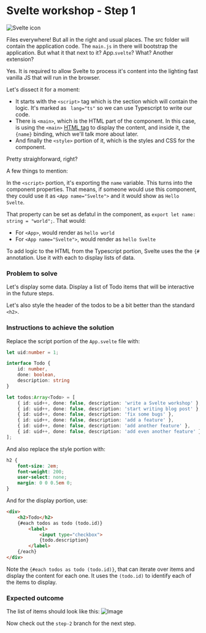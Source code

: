 # Svelte workshop - Step 1

![Svelte icon](https://svelte.dev/svelte-logo-horizontal.svg)

Files everywhere! But all in the right and usual places. The src folder will contain the application code. The `main.js` in there will bootstrap the application. But what it that next to it? App.`svelte`? What? Another extension?

Yes. It is required to allow Svelte to process it's content into the lighting fast vanilla JS that will run in the browser.

Let's dissect it for a moment:

- It starts with the `<script>` tag which is the section which will contain the logic. It's marked as ` lang="ts"` so we can use Typescript to write our code.
- There is `<main>`, which is the HTML part of the component. In this case, is using the `<main>` [HTML tag](https://developer.mozilla.org/en-US/docs/Web/HTML/Element/main) to display the content, and inside it, the `{name}` binding, which we'll talk more about later.
- And finally the `<style>` portion of it, which is the styles and CSS for the component.

Pretty straighforward, right?

A few things to mention:

In the `<script>` portion, it's exporting the `name` variable. This turns into the component properties. That means, if someone would use this component, they could use it as `<App name="Svelte">` and it would show as `Hello Svelte`. 

That property can be set as defatul in the component, as `export let name: string = "world";`. That would:
- For `<App>`, would render as `hello world`
- For `<App name="Svelte">`, would render as `hello Svelte`

To add logic to the HTML from the Typescript portion, Svelte uses the the `{#` annotation. Use it with each to display lists of data.

### Problem to solve

Let's display some data. Display a list of Todo items that will be interactive in the future steps.

Let's also style the header of the todos to be a bit better than the standard `<h2>`.

### Instructions to achieve the solution

Replace the script portion of the `App.svelte` file with:

```typescript
let uid:number = 1;

interface Todo {
    id: number,
    done: boolean,
    description: string
}

let todos:Array<Todo> = [
    { id: uid++, done: false, description: 'write a Svelte workshop' },
    { id: uid++, done: false, description: 'start writing blog post' },
    { id: uid++, done: false, description: 'fix some bugs' },
    { id: uid++, done: false, description: 'add a feature' },
    { id: uid++, done: false, description: 'add another feature' },
    { id: uid++, done: false, description: 'add even another feature' },
];
```

And also replace the style portion with:
```css
h2 {
    font-size: 2em;
    font-weight: 200;
    user-select: none;
    margin: 0 0 0.5em 0;
}
```

And for the display portion, use: 

```html
<div>
	<h2>Todo</h2>
	{#each todos as todo (todo.id)}
		<label>
			<input type="checkbox">
			{todo.description}
		</label>
	{/each}
</div>
```

Note the `{#each todos as todo (todo.id)}`, that can iterate over items and display the content for each one. It uses the `(todo.id)` to identify each of the items to display.

### Expected outcome

The list of items should look like this:
![Image](https://i.ibb.co/74fJ0Xs/step2-start.png)

Now check out the `step-2` branch for the next step.